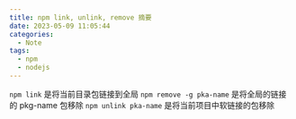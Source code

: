 ```yaml
---
title: npm link, unlink, remove 摘要
date: 2023-05-09 11:05:44
categories:
  - Note
tags:
  - npm
  - nodejs
---
```


`npm link` 是将当前目录包链接到全局
`npm remove -g pka-name` 是将全局的链接的 pkg-name 包移除
`npm unlink pka-name` 是将当前项目中软链接的包移除
